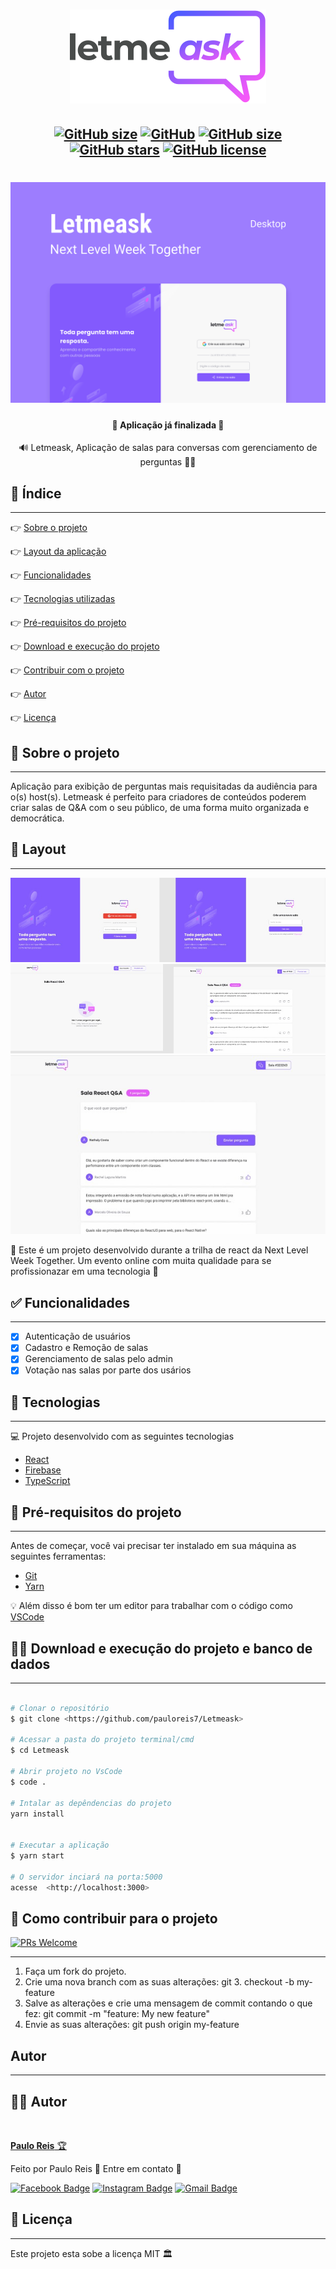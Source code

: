 <h1 align="center">
    <img src=".github/logo.svg" />
</h1>

<h2 align="center">

[![GitHub size](https://img.shields.io/github/repo-size/pauloreis7/Letmeask?color=purple)](https://github.com/pauloreis7/Foodfy/issues)
[![GitHub](https://img.shields.io/badge/ECMAs-JavaScript-%23F7DF1E)](https://github.com/pauloreis7/Foodfy)
[![GitHub size](https://img.shields.io/github/last-commit/pauloreis7/Letmeask?color=blue)](https://github.com/pauloreis7/Foodfy/commits)
[![GitHub stars](https://img.shields.io/github/stars/pauloreis7/Letmeask?color=%23f9d71c&style=flat)](https://github.com/pauloreis7/Foodfy/stargazers)
[![GitHub license](https://img.shields.io/github/license/pauloreis7/Letmeask)](https://github.com/pauloreis7/Foodfy/blob/master/LICENSE)
	
</h2>

<h1 align="center">
    <img src=".github/cover.svg" />
</h1>

<h4 align="center">🏁 Aplicação já finalizada 🏁</h4>

<p align="center">🔊 Letmeask, Aplicação de salas para conversas com gerenciamento de perguntas 🤷‍♀️</p>

## 🔗 Índice
---
 <p>👉 <a href="#sobre">Sobre o projeto</a> </p>
 <p>👉 <a href="#layout">Layout da aplicação</a> </p>
 <p>👉 <a href="#func">Funcionalidades</a> </p>
 <p>👉 <a href="#tecs">Tecnologias utilizadas</a> </p>
 <p>👉 <a href="#requests">Pré-requisitos do projeto</a> </p>
 <p>👉 <a href="#work"> Download e execução do projeto</a> </p>
 <p>👉 <a href="#contribuir"> Contribuir com o projeto </a> </p>
 <p>👉 <a href="#autor"> Autor </a> </p>
 <p>👉 <a href="#license"> Licença </a> </p>

<a id="sobre"></a>
## 🔎 Sobre o projeto
---
<p >Aplicação para exibição de perguntas mais requisitadas da audiência para o(s) host(s). Letmeask é perfeito para criadores de conteúdos poderem criar salas de Q&A com o seu público, de uma forma muito organizada e democrática. </p>

<a id="layout"></a>
## 🎨 Layout
---
<img src=".github/layout_auth.jpeg"/>
<img src=".github/layout_admin.jpeg"/>
<img src=".github/layout_user.jpeg"/>

🚀 Este é um projeto desenvolvido durante a trilha de react da Next Level Week Together. Um evento online com muita qualidade para se profissionazar em uma tecnologia 🚀

<a id="func"></a>
## ✅ Funcionalidades
---
- [x] Autenticação de usuários
- [x] Cadastro e Remoção de salas
- [x] Gerenciamento de salas pelo admin
- [x] Votação nas salas por parte dos usários

<a id="tecs"></a>
## 🧪 Tecnologias
---
💻 Projeto desenvolvido com as seguintes tecnologias

- [React](https://reactjs.org/)
- [Firebase](https://firebase.google.com/)
- [TypeScript](https://www.typescriptlang.org/)

<a id="requests"></a>
## 🚨 Pré-requisitos do projeto
---
 Antes de começar, você vai precisar ter instalado em sua máquina as seguintes ferramentas:

* [Git](https://git-scm.com)
* [Yarn](https://yarnpkg.com/)

💡 Além disso é bom ter um editor para trabalhar com o código como [VSCode](https://code.visualstudio.com/)

<a id="work"></a>
## 🏄‍♂️ Download e execução do projeto e banco de dados
---

````bash

# Clonar o repositório
$ git clone <https://github.com/pauloreis7/Letmeask>

# Acessar a pasta do projeto terminal/cmd
$ cd Letmeask

# Abrir projeto no VsCode
$ code .

# Intalar as depêndencias do projeto
yarn install


# Executar a aplicação
$ yarn start

# O servidor inciará na porta:5000 
acesse  <http://localhost:3000>

````

<a id="contribuir"></a>
## 🎉 Como contribuir para o projeto

[![PRs Welcome](https://img.shields.io/badge/PRs-welcome-brightgreen.svg?style=flat-square)](https://github.com/pauloreis7/Letmeask/pulls)

---

1. Faça um fork do projeto.
2. Crie uma nova branch com as suas alterações: git 3. checkout -b my-feature
4. Salve as alterações e crie uma mensagem de commit contando o que fez: git commit -m "feature: My new feature"
4. Envie as suas alterações: git push origin my-feature


<a id="autor"></a>
## Autor
---

## 👨‍💻 Autor

<a href="https://github.com/pauloreis7">

<img style="border-radius: 50%;" src="https://avatars1.githubusercontent.com/u/63323224?s=400&v=4" width="100px;" alt=""/>

<b>Paulo Reis</b> 🏆 

</a>

<p>Feito por Paulo Reis 🤴 Entre em contato 👋</p>

[![Facebook Badge](https://img.shields.io/badge/facebook-%231877F2.svg?&style=for-the-badge&logo=facebook&logoColor=white)](https://www.facebook.com/paulofulano.reis)
[![Instagram Badge](https://img.shields.io/badge/instagram-%23E4405F.svg?&style=for-the-badge&logo=instagram&logoColor=white)](https://www.instagram.com/paulo_reis.dev/)
[![Gmail Badge](https://img.shields.io/badge/-paulosilvadosreis2057@gmail.com-c14438?style=flat-square&logo=Gmail&logoColor=white&link=mailto:paulosilvadosreis2057@gmail.com)](mailto:paulosilvadosreis2057@gmail.com)

<a id="license"></a>
## 📝 Licença
---
Este projeto esta sobe a licença MIT 🏛️
